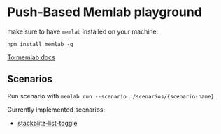 # Push-Based Memlab playground

make sure to have `memlab` installed on your machine:

`npm install memlab -g`

[To memlab docs](./docs/)

## Scenarios

Run scenario with `memlab run --scenario ./scenarios/{scenario-name}`

Currently implemented scenarios:

* [stackblitz-list-toggle](`./scenarios/stackblitz-list-toggle.js`)
